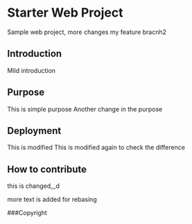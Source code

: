 # Starter Web Project
Sample web project, more changes my feature bracnh2
## Introduction
Mild introduction
## Purpose
This is simple purpose
Another change in the purpose
## Deployment
This is modified
This is modified again to check the difference
## How to contribute
this is changed,,,d

more text is added for rebasing

###Copyright
